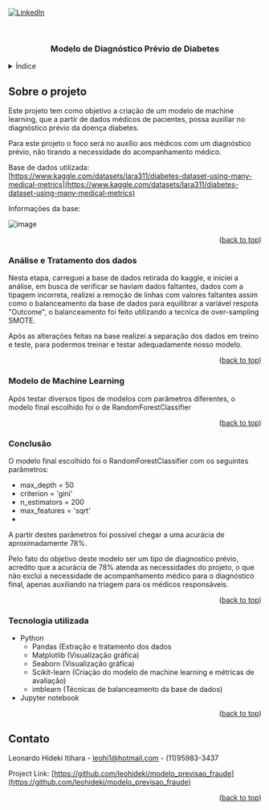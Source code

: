 <!-- Improved compatibility of back to top link: See: https://github.com/othneildrew/Best-README-Template/pull/73 -->
<a name="readme-top"></a>
<!--
*** Thanks for checking out the Best-README-Template. If you have a suggestion
*** that would make this better, please fork the repo and create a pull request
*** or simply open an issue with the tag "enhancement".
*** Don't forget to give the project a star!
*** Thanks again! Now go create something AMAZING! :D
-->


[![LinkedIn][linkedin-shield]][linkedin-url]



<!-- PROJECT LOGO -->
<br />
<div align="center">
<h3 align="center">Modelo de Diagnóstico Prévio de Diabetes</h3>
</div>



<!-- TABLE OF CONTENTS -->
<details>
  <summary>Índice</summary>
  <ol>
    <li>
      <a href="#about-the-project">Sobre o projeto</a>
      <ul>
        <li><a href="#etl">Análise e Tratamento dos dados</a></li>
      </ul>
      <ul>
        <li><a href="#ml">Modelo de Machine Learning</a></li>
      </ul>
      <ul>
        <li><a href="#conclusion">Conclusão</a></li>
      </ul>
      <ul>
        <li><a href="#built-with">Tecnologia utilizada</a></li>
      </ul>
    </li>
    <li><a href="#contact">Contato</a></li>
  </ol>
</details>



<!-- ABOUT THE PROJECT -->
## Sobre o projeto

Este projeto tem como objetivo a criação de um modelo de machine learning, que a partir de dados médicos de pacientes, possa auxiliar no diagnóstico prévio da doença diabetes.

Para este projeto o foco será no auxílio aos médicos com um diagnóstico prévio, não tirando a necessidade do acompanhamento médico.

Base de dados utilizada: [https://www.kaggle.com/datasets/lara311/diabetes-dataset-using-many-medical-metrics](https://www.kaggle.com/datasets/lara311/diabetes-dataset-using-many-medical-metrics)

Informações da base:

![image](https://github.com/user-attachments/assets/164ff010-5e7e-4628-8c4c-188a6b88bdc6)

<p align="right">(<a href="#readme-top">back to top</a>)</p>

<!-- ABOUT THE PROJECT -->
### Análise e Tratamento dos dados

Nesta etapa, carreguei a base de dados retirada do kaggle, e iniciei a análise, em busca de verificar se haviam dados faltantes, dados com a tipagem incorreta, realizei a remoção de linhas com valores faltantes assim como o balanceamento da base de dados para equilibrar a variável respota "Outcome", o balanceamento foi feito utilizando a tecnica de over-sampling SMOTE.

Após as alterações feitas na base realizei a separação dos dados em treino e teste, para podermos treinar e testar adequadamente nosso modelo.

<p align="right">(<a href="#readme-top">back to top</a>)</p>

### Modelo de Machine Learning

Após testar diversos tipos de modelos com parâmetros diferentes, o modelo final escolhido foi o de RandomForestClassifier

<p align="right">(<a href="#readme-top">back to top</a>)</p>

### Conclusão

O modelo final escolhido foi o RandomForestClassifier com os seguintes parâmetros:

- max_depth = 50
- criterion = 'gini'
- n_estimators = 200
- max_features = 'sqrt'
- 
A partir destes parâmetros foi possível chegar a uma acurácia de aproximadamente 78%.

Pelo fato do objetivo deste modelo ser um tipo de diagnostico prévio, acredito que a acurácia de 78% atenda as necessidades do projeto, o que não exclui a necessidade de acompanhamento médico para o diagnóstico final, apenas auxiliando na triagem para os médicos responsáveis.

<p align="right">(<a href="#readme-top">back to top</a>)</p>

### Tecnologia utilizada 

* Python
  * Pandas (Extração e tratamento dos dados
  * Matplotlib (Visualização gráfica)
  * Seaborn (Visualização gráfica)
  * Scikit-learn (Criação do modelo de machine learning e métricas de avaliação)
  * imblearn (Técnicas de balanceamento da base de dados)
* Jupyter notebook

<p align="right">(<a href="#readme-top">back to top</a>)</p>


<!-- CONTACT -->
## Contato

Leonardo Hideki Itihara - leohi1@hotmail.com - (11)95983-3437

Project Link: [https://github.com/leohideki/modelo_previsao_fraude](https://github.com/leohideki/modelo_previsao_fraude)

<p align="right">(<a href="#readme-top">back to top</a>)</p>



<!-- MARKDOWN LINKS & IMAGES -->
<!-- https://www.markdownguide.org/basic-syntax/#reference-style-links -->
[linkedin-shield]: https://img.shields.io/badge/-LinkedIn-black.svg?style=for-the-badge&logo=linkedin&colorB=555
[linkedin-url]: https://linkedin.com/in/leonardo-itihara
